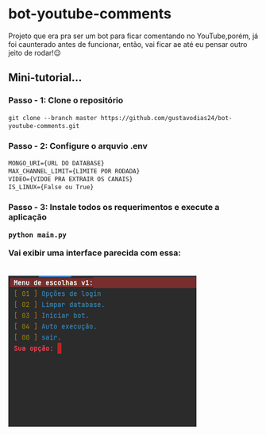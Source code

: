 <h1> bot-youtube-comments </h1>
<p> Projeto que era pra ser um bot para ficar comentando no YouTube,porém, já foi caunterado antes de funcionar, então, vai ficar ae até eu pensar outro jeito de rodar!😌 </p>

<h2>Mini-tutorial...</h2>
<h3>Passo - 1: Clone o repositório</h3>

```
git clone --branch master https://github.com/gustavodias24/bot-youtube-comments.git
```
<h3>Passo - 2: Configure o arquvio .env</h3>

```
MONGO_URI={URL DO DATABASE}
MAX_CHANNEL_LIMIT={LIMITE POR RODADA}
VIDEO={VIDOE PRA EXTRAIR OS CANAIS}
IS_LINUX={False ou True}
```

<h3>Passo - 3: Instale todos os requerimentos e execute a aplicação
  
```
python main.py
```
  
<p>Vai exibir uma interface parecida com essa: </p>
  <br/>
 <img src="https://raw.githubusercontent.com/gustavodias24/bot-youtube-comments/master/telaAtual.PNG" alt="image-interface" /> 
